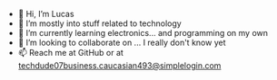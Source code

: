 - 👋 Hi, I’m Lucas
- 👀 I’m mostly into stuff related to technology
- 🌱 I’m currently learning electronics... and programming on my own
- 💞️ I’m looking to collaborate on ... I really don't know yet
- 📫 Reach me at GitHub or at techdude07business.caucasian493@simplelogin.com

<!---
TheTechDude07/TheTechDude07 is a ✨ special ✨ repository because its `README.md` (this file) appears on your GitHub profile.
You can click the Preview link to take a look at your changes.
--->
